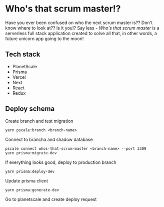 # Who's that scrum master!?

Have you ever been confused on who the next scrum master is?? Don't know where to look at?? Is it you!? Say less - _Who's that scrum master_ is a serverless full stack application created to solve all that, in other words, a future unicorn app going to the moon!

## Tech stack

-   PlanetScale
-   Prisma
-   Vercel
-   Next
-   React
-   Redux

## Deploy schema

Create branch and test migration

```
yarn pscale:branch <branch-name>
```

Connect to brancha and shadow database

```
pscale connect whos-that-scrum-master <branch-name> --port 3309
yarn prisma:migrate-dev
```

If everything looks good, deploy to production branch

```
yarn prisma:deploy-dev
```

Update prisma client

```
yarn prisma:generate-dev
```

Go to planetscale and create deploy request
